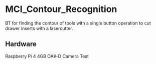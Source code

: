 # MCI_Contour_Recognition
BT for finding the contour of tools with a single button operation to cut drawer inserts with a lasercutter.

## Hardware
Raspberry Pi 4 4GB
OAK-D Camera
Test
